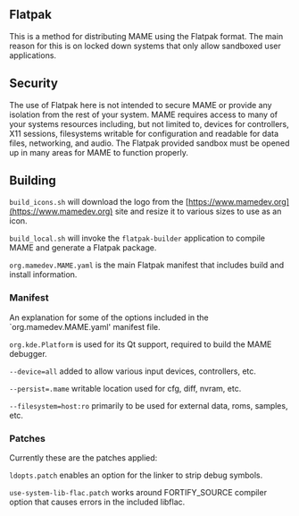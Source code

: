 ## Flatpak

This is a method for distributing MAME using the Flatpak format. The main reason for this is on locked down systems that only allow sandboxed user applications.

## Security

The use of Flatpak here is not intended to secure MAME or provide any isolation from the rest of your system. MAME requires access to many of your systems resources including, but not limited to, devices for controllers, X11 sessions, filesystems writable for configuration and readable for data files, networking, and audio. The Flatpak provided sandbox must be opened up in many areas for MAME to function properly.

## Building

`build_icons.sh` will download the logo from the [https://www.mamedev.org](https://www.mamedev.org) site and resize it to various sizes to use as an icon.

`build_local.sh` will invoke the `flatpak-builder` application to compile MAME and generate a Flatpak package.

`org.mamedev.MAME.yaml` is the main Flatpak manifest that includes build and install information.

### Manifest

An explanation for some of the options included in the `org.mamedev.MAME.yaml' manifest file.

`org.kde.Platform` is used for its Qt support, required to build the MAME debugger.

`--device=all` added to allow various input devices, controllers, etc.

`--persist=.mame` writable location used for cfg, diff, nvram, etc.

`--filesystem=host:ro` primarily to be used for external data, roms, samples, etc.

### Patches

Currently these are the patches applied:

`ldopts.patch` enables an option for the linker to strip debug symbols.

`use-system-lib-flac.patch` works around FORTIFY_SOURCE compiler option that causes errors in the included libflac.
